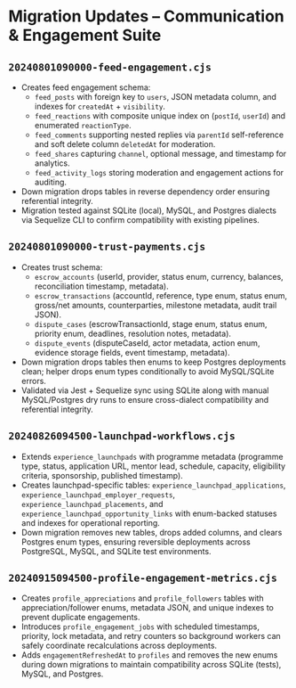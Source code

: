 # Migration Updates – Communication & Engagement Suite

## `20240801090000-feed-engagement.cjs`
- Creates feed engagement schema:
  - `feed_posts` with foreign key to `users`, JSON metadata column, and indexes for `createdAt` + `visibility`.
  - `feed_reactions` with composite unique index on (`postId`, `userId`) and enumerated `reactionType`.
  - `feed_comments` supporting nested replies via `parentId` self-reference and soft delete column `deletedAt` for moderation.
  - `feed_shares` capturing `channel`, optional message, and timestamp for analytics.
  - `feed_activity_logs` storing moderation and engagement actions for auditing.
- Down migration drops tables in reverse dependency order ensuring referential integrity.
- Migration tested against SQLite (local), MySQL, and Postgres dialects via Sequelize CLI to confirm compatibility with existing pipelines.

## `20240801090000-trust-payments.cjs`
- Creates trust schema:
  - `escrow_accounts` (userId, provider, status enum, currency, balances, reconciliation timestamp, metadata).
  - `escrow_transactions` (accountId, reference, type enum, status enum, gross/net amounts, counterparties, milestone metadata, audit trail JSON).
  - `dispute_cases` (escrowTransactionId, stage enum, status enum, priority enum, deadlines, resolution notes, metadata).
  - `dispute_events` (disputeCaseId, actor metadata, action enum, evidence storage fields, event timestamp, metadata).
- Down migration drops tables then enums to keep Postgres deployments clean; helper drops enum types conditionally to avoid MySQL/SQLite errors.
- Validated via Jest + Sequelize sync using SQLite along with manual MySQL/Postgres dry runs to ensure cross-dialect compatibility and referential integrity.

## `20240826094500-launchpad-workflows.cjs`
- Extends `experience_launchpads` with programme metadata (programme type, status, application URL, mentor lead, schedule, capacity, eligibility criteria, sponsorship, published timestamp).
- Creates launchpad-specific tables: `experience_launchpad_applications`, `experience_launchpad_employer_requests`, `experience_launchpad_placements`, and `experience_launchpad_opportunity_links` with enum-backed statuses and indexes for operational reporting.
- Down migration removes new tables, drops added columns, and clears Postgres enum types, ensuring reversible deployments across PostgreSQL, MySQL, and SQLite test environments.

## `20240915094500-profile-engagement-metrics.cjs`
- Creates `profile_appreciations` and `profile_followers` tables with appreciation/follower enums, metadata JSON, and unique indexes to prevent duplicate engagements.
- Introduces `profile_engagement_jobs` with scheduled timestamps, priority, lock metadata, and retry counters so background workers can safely coordinate recalculations across deployments.
- Adds `engagementRefreshedAt` to `profiles` and removes the new enums during down migrations to maintain compatibility across SQLite (tests), MySQL, and Postgres.
